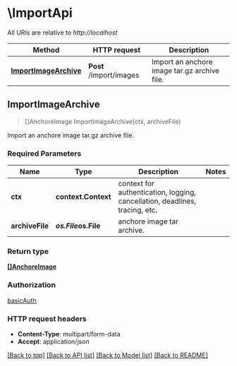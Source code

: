 # \ImportApi

All URIs are relative to *http://localhost*

Method | HTTP request | Description
------------- | ------------- | -------------
[**ImportImageArchive**](ImportApi.md#ImportImageArchive) | **Post** /import/images | Import an anchore image tar.gz archive file.



## ImportImageArchive

> []AnchoreImage ImportImageArchive(ctx, archiveFile)

Import an anchore image tar.gz archive file.

### Required Parameters


Name | Type | Description  | Notes
------------- | ------------- | ------------- | -------------
**ctx** | **context.Context** | context for authentication, logging, cancellation, deadlines, tracing, etc.
**archiveFile** | ***os.File*****os.File**| anchore image tar archive. | 

### Return type

[**[]AnchoreImage**](AnchoreImage.md)

### Authorization

[basicAuth](../README.md#basicAuth)

### HTTP request headers

- **Content-Type**: multipart/form-data
- **Accept**: application/json

[[Back to top]](#) [[Back to API list]](../README.md#documentation-for-api-endpoints)
[[Back to Model list]](../README.md#documentation-for-models)
[[Back to README]](../README.md)

